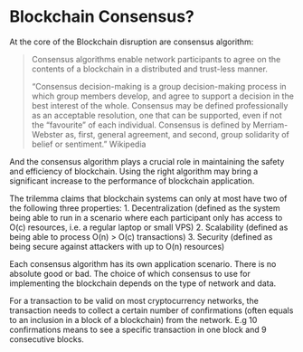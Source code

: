 # Blockchain Consensus?

At the core of the Blockchain disruption are consensus algorithm:

> Consensus algorithms enable network participants to agree on the contents of a blockchain in a distributed and trust-less manner.
>
> “Consensus decision-making is a group decision-making process in which group members develop, and agree to support a decision in the best interest of the whole. Consensus may be defined professionally as an acceptable resolution, one that can be supported, even if not the “favourite” of each individual. Consensus is defined by Merriam-Webster as, first, general agreement, and second, group solidarity of belief or sentiment.” Wikipedia

And the consensus algorithm plays a crucial role in maintaining the safety and efficiency of blockchain. Using the right algorithm may bring a significant increase to the performance of blockchain application.

The trilemma claims that blockchain systems can only at most have two of the following three properties: 1. Decentralization \(defined as the system being able to run in a scenario where each participant only has access to O\(c\) resources, i.e. a regular laptop or small VPS\) 2. Scalability \(defined as being able to process O\(n\) &gt; O\(c\) transactions\) 3. Security \(defined as being secure against attackers with up to O\(n\) resources\)

Each consensus algorithm has its own application scenario. There is no absolute good or bad. The choice of which consensus to use for implementing the blockchain depends on the type of network and data.

For a transaction to be valid on most cryptocurrency networks, the transaction needs to collect a certain number of confirmations \(often equals to an inclusion in a block of a blockchain\) from the network. E.g 10 confirmations means to see a specific transaction in one block and 9 consecutive blocks.

